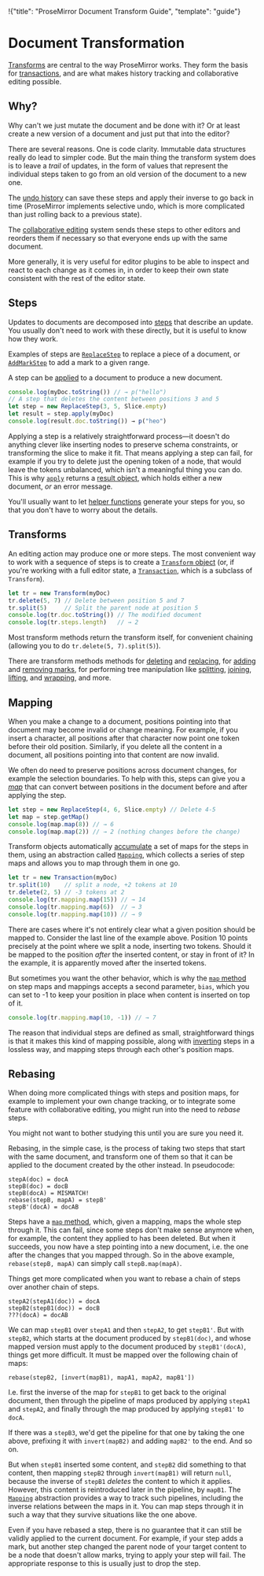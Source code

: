 !{"title": "ProseMirror Document Transform Guide",
  "template": "guide"}

# Document Transformation

[Transforms](##transform.Transform) are central to the way ProseMirror
works. They form the basis for [transactions](../state/#transactions),
and are what makes history tracking and collaborative editing
possible.

## Why?

Why can't we just mutate the document and be done with it? Or at least
create a new version of a document and just put that into the editor?

There are several reasons. One is code clarity. Immutable data
structures really do lead to simpler code. But the main thing the
transform system does is to leave a _trail_ of updates, in the form of
values that represent the individual steps taken to go from an old
version of the document to a new one.

The [undo history](##history) can save these steps and apply their
inverse to go back in time (ProseMirror implements selective undo,
which is more complicated than just rolling back to a previous state).

The [collaborative
editing](http://marijnhaverbeke.nl/blog/collaborative-editing.html)
system sends these steps to other editors and reorders them if
necessary so that everyone ends up with the same document.

More generally, it is very useful for editor plugins to be able to
inspect and react to each change as it comes in, in order to keep
their own state consistent with the rest of the editor state.

## Steps

Updates to documents are decomposed into [steps](##transform.Step)
that describe an update. You usually don't need to work with these
directly, but it is useful to know how they work.

Examples of steps are [`ReplaceStep`](##transform.ReplaceStep) to
replace a piece of a document, or
[`AddMarkStep`](##transform.AddMarkStep) to add a mark to a given
range.

A step can be [applied](##transform.Step.apply) to a document to
produce a new document.

```javascript
console.log(myDoc.toString()) // → p("hello")
// A step that deletes the content between positions 3 and 5
let step = new ReplaceStep(3, 5, Slice.empty)
let result = step.apply(myDoc)
console.log(result.doc.toString()) → p("heo")
```

Applying a step is a relatively straightforward process—it doesn't do
anything clever like inserting nodes to preserve schema constraints,
or transforming the slice to make it fit. That means applying a step
can fail, for example if you try to delete just the opening token of a
node, that would leave the tokens unbalanced, which isn't a meaningful
thing you can do. This is why [`apply`](##transform.Step.apply)
returns a [result object](##transform.StepResult), which holds either
a new document, _or_ an error message.

You'll usually want to let [helper
functions](##transform.Transform.replace) generate your steps for you,
so that you don't have to worry about the details.

## Transforms

An editing action may produce one or more steps. The most convenient
way to work with a sequence of steps is to create a [`Transform`
object](##transform.Transform) (or, if you're working with a full
editor state, a [`Transaction`](##state.Transaction), which is a
subclass of `Transform`).

```javascript
let tr = new Transform(myDoc)
tr.delete(5, 7) // Delete between position 5 and 7
tr.split(5)     // Split the parent node at position 5
console.log(tr.doc.toString()) // The modified document
console.log(tr.steps.length)   // → 2
```

Most transform methods return the transform itself, for convenient
chaining (allowing you to do `tr.delete(5, 7).split(5)`).

There are transform methods methods for
[deleting](##transform.Transform.delete) and
[replacing](##transform.Transform.replace), for
[adding](##transform.Transform.addMark) and [removing
marks](##transform.Transform.removeMark), for performing tree
manipulation like [splitting](##transform.Transform.split),
[joining](##transform.Transform.join),
[lifting](##transform.Transform.lift), and
[wrapping](##transform.Transform.wrap), and more.

## Mapping

When you make a change to a document, positions pointing into that
document may become invalid or change meaning. For example, if you
insert a character, all positions after that character now point one
token before their old position. Similarly, if you delete all the
content in a document, all positions pointing into that content are
now invalid.

We often do need to preserve positions across document changes, for
example the selection boundaries. To help with this, steps can give
you a [_map_](##transform.StepMap) that can convert between positions
in the document before and after applying the step.

```javascript
let step = new ReplaceStep(4, 6, Slice.empty) // Delete 4-5
let map = step.getMap()
console.log(map.map(8)) // → 6
console.log(map.map(2)) // → 2 (nothing changes before the change)
```

Transform objects automatically
[accumulate](##transform.Transform.mapping) a set of maps for the
steps in them, using an abstraction called
[`Mapping`](##transform.Mapping), which collects a series of step maps
and allows you to map through them in one go.

```javascript
let tr = new Transaction(myDoc)
tr.split(10)    // split a node, +2 tokens at 10
tr.delete(2, 5) // -3 tokens at 2
console.log(tr.mapping.map(15)) // → 14
console.log(tr.mapping.map(6))  // → 3
console.log(tr.mapping.map(10)) // → 9
```

There are cases where it's not entirely clear what a given position
should be mapped to. Consider the last line of the example above.
Position 10 points precisely at the point where we split a node,
inserting two tokens. Should it be mapped to the position _after_ the
inserted content, or stay in front of it? In the example, it is
apparently moved after the inserted tokens.

But sometimes you want the other behavior, which is why the [`map`
method](##transform.Mapping.map) on step maps and mappings accepts a
second parameter, `bias`, which you can set to -1 to keep your
position in place when content is inserted on top of it.

```javascript
console.log(tr.mapping.map(10, -1)) // → 7
```

The reason that individual steps are defined as small, straightforward
things is that it makes this kind of mapping possible, along with
[inverting](##transform.Step.invert) steps in a lossless way, and
mapping steps through each other's position maps.

## Rebasing

When doing more complicated things with steps and position maps, for
example to implement your own change tracking, or to integrate some
feature with collaborative editing, you might run into the need to
_rebase_ steps.

You might not want to bother studying this until you are sure you need
it.

Rebasing, in the simple case, is the process of taking two steps that
start with the same document, and transform one of them so that it can
be applied to the document created by the other instead. In pseudocode:

    stepA(doc) = docA
    stepB(doc) = docB
    stepB(docA) = MISMATCH!
    rebase(stepB, mapA) = stepB'
    stepB'(docA) = docAB

Steps have a [`map` method](##transform.Step.map), which, given a
mapping, maps the whole step through it. This can fail, since some
steps don't make sense anymore when, for example, the content they
applied to has been deleted. But when it succeeds, you now have a step
pointing into a new document, i.e. the one after the changes that you
mapped through. So in the above example, `rebase(stepB, mapA)` can
simply call `stepB.map(mapA)`.

Things get more complicated when you want to rebase a chain of steps
over another chain of steps.

    stepA2(stepA1(doc)) = docA
    stepB2(stepB1(doc)) = docB
    ???(docA) = docAB

We can map `stepB1` over `stepA1` and then `stepA2`, to get `stepB1'`.
But with `stepB2`, which starts at the document produced by
`stepB1(doc)`, and whose mapped version must apply to the document
produced by `stepB1'(docA)`, things get more difficult. It must be
mapped over the following chain of maps:

    rebase(stepB2, [invert(mapB1), mapA1, mapA2, mapB1'])

I.e. first the inverse of the map for `stepB1` to get back to the
original document, then through the pipeline of maps produced by
applying `stepA1` and `stepA2`, and finally through the map produced
by applying `stepB1'` to `docA`.

If there was a `stepB3`, we'd get the pipeline for that one by taking
the one above, prefixing it with `invert(mapB2)` and adding `mapB2'`
to the end. And so on.

But when `stepB1` inserted some content, and `stepB2` did something to
that content, then mapping `stepB2` through `invert(mapB1)` will
return `null`, because the inverse of `stepB1` _deletes_ the content
to which it applies. However, this content is reintroduced later in
the pipeline, by `mapB1`. The [`Mapping`](##transform.Mapping)
abstraction provides a way to track such pipelines, including the
inverse relations between the maps in it. You can map steps through it
in such a way that they survive situations like the one above.

Even if you have rebased a step, there is no guarantee that it can
still be validly applied to the current document. For example, if your
step adds a mark, but another step changed the parent node of your
target content to be a node that doesn't allow marks, trying to apply
your step will fail. The appropriate response to this is usually just
to drop the step.
